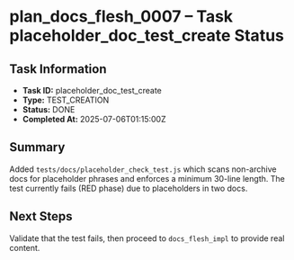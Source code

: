 # plan_docs_flesh_0007 – Task placeholder_doc_test_create Status

## Task Information
- **Task ID:** placeholder_doc_test_create
- **Type:** TEST_CREATION
- **Status:** DONE
- **Completed At:** 2025-07-06T01:15:00Z

## Summary
Added `tests/docs/placeholder_check_test.js` which scans non-archive docs for placeholder phrases and enforces a minimum 30-line length. The test currently fails (RED phase) due to placeholders in two docs.

## Next Steps
Validate that the test fails, then proceed to `docs_flesh_impl` to provide real content. 